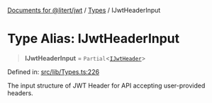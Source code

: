[Documents for @litert/jwt](../../index.md) / [Types](../index.md) / IJwtHeaderInput

# Type Alias: IJwtHeaderInput

> **IJwtHeaderInput** = `Partial`\<[`IJwtHeader`](../interfaces/IJwtHeader.md)\>

Defined in: [src/lib/Types.ts:226](https://github.com/litert/jwt.js/blob/master/src/lib/Types.ts#L226)

The input structure of JWT Header for API accepting user-provided headers.
